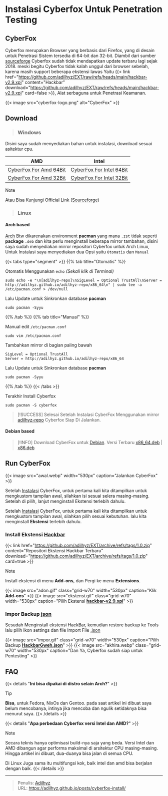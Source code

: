# Instalasi Cyberfox Untuk Penetration Testing


## CyberFox

Cyberfox merupakan Browser yang berbasis dari Firefox, yang di desain untuk Penetrasi Sistem tersedia di 64-bit dan 32-bit. Diambil dari sumber [sourceforge](https://sourceforge.net/projects/cyberfox) Cyberfox sudah tidak mendapatkan update terbaru lagi sejak 2018. meski begitu Cyberfox tidak kalah unggul dari browser sebelah, karena masih support beberapa ekstensi lawas Yaitu {{< link href="https://github.com/adilhyz/EXT/raw/refs/heads/main/hackbar-v2.9.xpi" content="Hackbar" download="https://github.com/adilhyz/EXT/raw/refs/heads/main/hackbar-v2.9.xpi" card=false >}}, Alat serbaguna untuk Penetrasi Keamanan.

{{< image src="cyberfox-logo.png" alt="CyberFox" >}}

## Download
> ### Windows

Disini saya sudah menyediakan bahan untuk instalasi, download sesuai asitektur cpu.

|     AMD    | Intel  |
|------------|--------|
| [CyberFox For Amd 64Bit](https://sourceforge.net/projects/cyberfox/files/Cyberfox-52.9.1.en-US.win64-x86_64.amd.exe/download) |[CyberFox For Intel 64Bit](https://sourceforge.net/projects/cyberfox/files/Cyberfox-52.9.1.en-US.win64-x86_64.intel.exe/download)|
| [CyberFox For Amd 32Bit](https://sourceforge.net/projects/cyberfox/files/Cyberfox-52.9.1.en-US.win32.amd.exe/download) | [CyberFox For Intel 32Bit](https://sourceforge.net/projects/cyberfox/files/Cyberfox-52.9.1.en-US.win32.intel.exe/download) |

> [!NOTE]
> Atau Bisa Kunjungi Official Link ([Sourceforge](https://sourceforge.net/projects/cyberfox/files/))

> ### Linux

#### Arch based

[Arch](https://wiki.archlinux.org/title/Arch-based_distributions) Btw dikarenakan environment **pacman** yang mana `.zst` tidak seperti **package** `.deb` dan kita perlu menginstall beberapa mirror tambahan, disini saya sudah menyediakan mirror repositori Cyberfox untuk Arch Linux, Untuk Instalasi saya menyediakan dua Opsi yaitu `Otomatis` dan `Manual`

{{< tabs type="segment" >}}
{{% tab title="Otomatis" %}}

Otomatis Menggunakan `echo` *(Sekali klik di Terminal)*

```shell {title="Terminal"}
sudo echo -e "\n[adilhyz-repo]\nSigLevel = Optional TrustAll\nServer = http://adilhyz.github.io/adilhyz-repo/x86_64\n" | sudo tee -a /etc/pacman.conf > /dev/null
```

Lalu Update untuk Sinkronkan database **pacman**

```shell {title="Terminal"}
sudo pacman -Syyu
```

{{% /tab %}}
{{% tab title="Manual" %}}

Manual edit `/etc/pacman.conf`

```shell {title="Terminal"}
sudo vim /etc/pacman.conf
```

Tambahkan mirror di bagian paling bawah

```shell /etc/pacman.conf {title="Edit /etc/pacman.conf (sudo)"}
SigLevel = Optional TrustAll
Server = http://adilhyz.github.io/adilhyz-repo/x86_64
```

Lalu Update untuk Sinkronkan database **pacman**

```shell {title="Terminal"}
sudo pacman -Syyu
```

{{% /tab %}}
{{< /tabs >}}

Terakhir Install Cyberfox

```shell {title="Terminal"}
sudo pacman -S cyberfox
```

> [!SUCCESS] Selesai
> Setelah Instalasi CyberFox Menggunakan mirror [adilhyz-repo](/projects/adilhyz/adilhyz-repo/) Cyberfox Siap Di Jalankan.


#### Debian based

> [!INFO] Download CyberFox untuk [Debian](https://distrowatch.com/search.php?basedon=Debian). 
>Versi Terbaru [x86_64.deb](https://sourceforge.net/projects/cyberfox/files/Zipped%20Format/Cyberfox-52.9.1.en-US.linux-x86_64.deb/download) | [x86.deb](https://sourceforge.net/projects/cyberfox/files/Cyberfox-52.9.1.en-US.win64-x86_64.amd.exe/download)


## Run CyberFox

{{< image src="awal.webp" width="530px" caption="Jalankan CyberFox" >}}


Setelah [Instalasi](#download) CyberFox, untuk pertama kali kita ditampilkan untuk mengkustom tampilan awal, silahkan isi sesuai selera masing-masing. Setelah di pilih, lanjut menginstall Ekstensi terlebih dahulu.


Setelah [Instalasi](#download) CyberFox, untuk pertama kali kita ditampilkan untuk mengkustom tampilan awal, silahkan pilih sesuai kebutuhan. lalu kita menginstall **Ekstensi** terlebih dahulu.

### Install Ekstensi [**Hackbar**](https://github.com/adilhyz/EXT "Hackbar Extension by Adilhyz") 

{{< link href="https://github.com/adilhyz/EXT/archive/refs/tags/1.0.zip" content="Repositori Ekstensi Hackbar Terbaru" download="https://github.com/adilhyz/EXT/archive/refs/tags/1.0.zip" card=true >}}

> [!NOTE]
> Install ekstensi di menu **Add-ons**, dan Pergi ke menu **Extensions**.

{{< image src="adon.gif" class="grid-w70" width="530px" caption="Klik **Add-ons**" >}}
{{< image src="ekstensi.gif" class="grid-w70" width="530px" caption="Pilih Ekstensi [**hackbar-v2.9.xpi**](https://github.com/adilhyz/EXT/raw/refs/heads/main/hackbar-v2.9.xpi)" >}}

### Impor Backup [**json**](https://github.com/adilhyz/EXT/raw/refs/heads/main/HackbarGweh.json)

Sesudah Menginstall ekstensi HackBar, kemudian restore backup ke Tools lalu pilih Ikon settings dan file Import File [.json](https://github.com/adilhyz/EXT/raw/refs/heads/main/HackbarGweh.json)

{{< image src="impor.gif" class="grid-w70" width="530px" caption="Pilih Backup [**HackbarGweh.json**](https://github.com/adilhyz/EXT/raw/refs/heads/main/HackbarGweh.json)" >}}
{{< image src="akhira.webp" class="grid-w70" width="530px" caption="Dan Ya, Cyberfox sudah siap untuk Pentesting" >}}


## FAQ

{{< details "**Ini bisa dipakai di distro selain Arch?**" >}}

> [!TIP]
> **Bisa**, untuk Fedora, NixOs dan Gentoo. pada saat artikel ini dibuat saya belum mencobanya, intinya jika mencoba dan ngulik setidaknya bisa menurut saya.
{{< /details >}}

{{< details "**Apa perbedaan Cyberfox versi Intel dan AMD?**" >}}

> [!NOTE]
> Secara teknis hanya optimisasi build-nya saja yang beda. Versi Intel dan AMD dibangun agar performa maksimal di arsitektur CPU masing-masing. Hingga artikel ini dibuat, dua-duanya bisa jalan di semua CPU.
>
> Di Linux Juga sama itu multifungsi kok, baik intel dan amd bisa berjalan dengan baik.
{{< /details >}}

---

> Penulis: [Adilhyz](https://github.com/adilhyz)  
> URL: https://adilhyz.github.io/posts/cyberfox-install/  

